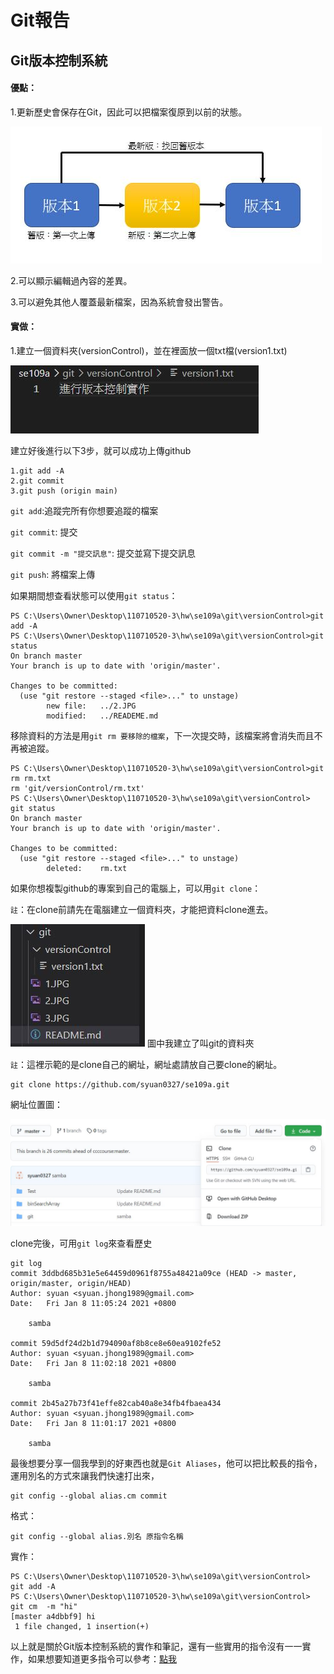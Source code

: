 # Git報告

## Git版本控制系統
#### 優點：

1.更新歷史會保存在Git，因此可以把檔案復原到以前的狀態。

<img src='https://github.com/syuan0327/se109a/blob/master/git/1.JPG'>

2.可以顯示編輯過內容的差異。

3.可以避免其他人覆蓋最新檔案，因為系統會發出警告。

#### 實做：

1.建立一個資料夾(versionControl)，並在裡面放一個txt檔(version1.txt)

<img src='https://github.com/syuan0327/se109a/blob/master/git/2.JPG'>

建立好後進行以下3步，就可以成功上傳github
```
1.git add -A
2.git commit 
3.git push (origin main)
```
`git add`:追蹤完所有你想要追蹤的檔案

`git commit`: 提交

`git commit -m "提交訊息"`: 提交並寫下提交訊息

`git push`: 將檔案上傳

如果期間想查看狀態可以使用`git status`：
```
PS C:\Users\Owner\Desktop\110710520-3\hw\se109a\git\versionControl>git add -A
PS C:\Users\Owner\Desktop\110710520-3\hw\se109a\git\versionControl>git status
On branch master
Your branch is up to date with 'origin/master'.

Changes to be committed:
  (use "git restore --staged <file>..." to unstage)
        new file:   ../2.JPG
        modified:   ../READEME.md
```
移除資料的方法是用`git rm 要移除的檔案`，下一次提交時，該檔案將會消失而且不再被追蹤。
```
PS C:\Users\Owner\Desktop\110710520-3\hw\se109a\git\versionControl>git rm rm.txt        
rm 'git/versionControl/rm.txt'
PS C:\Users\Owner\Desktop\110710520-3\hw\se109a\git\versionControl> git status
On branch master
Your branch is up to date with 'origin/master'.

Changes to be committed:
  (use "git restore --staged <file>..." to unstage)
        deleted:    rm.txt
```
如果你想複製github的專案到自己的電腦上，可以用`git clone`：

`註`：在clone前請先在電腦建立一個資料夾，才能把資料clone進去。

<img src='https://github.com/syuan0327/se109a/blob/master/git/4.JPG'>
圖中我建立了叫git的資料夾

`註`：這裡示範的是clone自己的網址，網址處請放自己要clone的網址。
```
git clone https://github.com/syuan0327/se109a.git
```
網址位置圖：

<img src='https://github.com/syuan0327/se109a/blob/master/git/3.JPG'>

clone完後，可用`git log`來查看歷史
```
git log
commit 3ddbd685b31e5e64459d0961f8755a48421a09ce (HEAD -> master, origin/master, origin/HEAD)
Author: syuan <syuan.jhong1989@gmail.com>
Date:   Fri Jan 8 11:05:24 2021 +0800

    samba

commit 59d5df24d2b1d794090af8b8ce8e60ea9102fe52
Author: syuan <syuan.jhong1989@gmail.com>
Date:   Fri Jan 8 11:02:18 2021 +0800

    samba

commit 2b45a27b73f41effe82cab40a8e34fb4fbaea434
Author: syuan <syuan.jhong1989@gmail.com>
Date:   Fri Jan 8 11:01:17 2021 +0800

    samba

```
最後想要分享一個我學到的好東西也就是`Git Aliases`，他可以把比較長的指令，運用別名的方式來讓我們快速打出來，
```
git config --global alias.cm commit
```
格式：
```
git config --global alias.別名 原指令名稱
```
實作：
```
PS C:\Users\Owner\Desktop\110710520-3\hw\se109a\git\versionControl> git add -A
PS C:\Users\Owner\Desktop\110710520-3\hw\se109a\git\versionControl> git cm  -m "hi"
[master a4dbbf9] hi
 1 file changed, 1 insertion(+)
```
以上就是關於Git版本控制系統的實作和筆記，還有一些實用的指令沒有一一實作，如果想要知道更多指令可以參考：[點我](https://git-scm.com/book/zh-tw/v2)